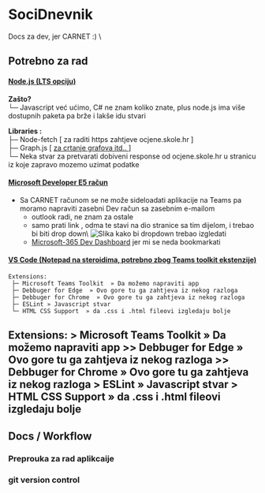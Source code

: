 # SociDnevnik
Docs za dev, jer CARNET   :)
\
## Potrebno za rad 

#### [Node.js (LTS opciju)](https://nodejs.org/en/download/)
   **Zašto?**\
      └─ Javascript već ućimo, C# ne znam koliko znate, plus node.js ima
        više dostupnih paketa pa brže i lakše idu stvari

   **Libraries :**\
      ├─ Node-fetch [ za raditi https zahtjeve ocjene.skole.hr ]\
      ├─ Graph.js  [ [ za crtanje grafova itd.. ](https://www.chartjs.org/docs/latest/getting-started/installation.html#npm) ]\
      └─ Neka stvar za pretvarati dobiveni response od ocjene.skole.hr u stranicu iz koje zapravo mozemo uzimat podatke

#### [Microsoft Developer E5 račun](https://docs.microsoft.com/en-us/microsoftteams/platform/build-your-first-app/build-first-app-overview#set-up-your-development-account)
-  Sa CARNET računom se ne može sideloadati aplikacije na Teams pa moramo napraviti zasebni Dev račun sa zasebnim e-mailom 
    - outlook radi, ne znam za ostale
    - samo prati link , odma te stavi na dio stranice sa tim dijelom, i trebao bi biti drop down\ ![Slika kako bi dropdown trebao izgledati](https://imgur.com/LagiYU6.png "Izgled drop downa")
    - [Microsoft-365 Dev Dashboard](https://developer.microsoft.com/en-us/microsoft-365/profile/) jer mi se neda bookmarkati
    

#### [VS Code (Notepad na steroidima, potrebno zbog Teams toolkit ekstenzije)](https://code.visualstudio.com) 

    Extensions:
     ├─ Microsoft Teams Toolkit  » Da možemo napraviti app
     ├─ Debbuger for Edge  » Ovo gore tu ga zahtjeva iz nekog razloga
     ├─ Debbuger for Chrome  » Ovo gore tu ga zahtjeva iz nekog razloga
     ├─ ESLint » Javascript stvar
     └─ HTML CSS Support  » da .css i .html fileovi izgledaju bolje 

Extensions:
     > Microsoft Teams Toolkit  » Da možemo napraviti app
     >> Debbuger for Edge  » Ovo gore tu ga zahtjeva iz nekog razloga
     >> Debbuger for Chrome  » Ovo gore tu ga zahtjeva iz nekog razloga
     > ESLint » Javascript stvar
     > HTML CSS Support  » da .css i .html fileovi izgledaju bolje  
-

## Docs / Workflow 

### Preprouka za rad aplikcaije 

### git version control 
